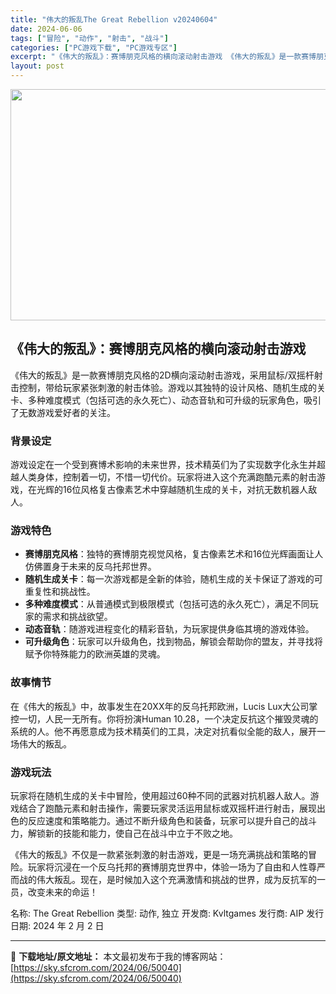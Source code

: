 ```yaml
---
title: "伟大的叛乱The Great Rebellion v20240604"
date: 2024-06-06
tags: ["冒险", "动作", "射击", "战斗"]
categories: ["PC游戏下载", "PC游戏专区"]
excerpt: "《伟大的叛乱》：赛博朋克风格的横向滚动射击游戏 《伟大的叛乱》是一款赛博朋克风格的2D横向滚动射击游戏，采用鼠标/双摇杆射击控制，带给玩家紧张刺激的射击体验。游戏以其独特的设计风格、随机生成的关卡、多种难度模式（包括可选的永久死亡）、动态音轨和可升级的玩家角色，吸引了无数游戏爱好者的关注。 背景设定&hellip;"
layout: post
---
```


<img class="aligncenter size-full wp-image-50041" src="https://sky.sfcrom.com/wp-content/uploads/2024/06/2024060523331236.webp" alt="" width="660" height="370" />
<h2>《伟大的叛乱》：赛博朋克风格的横向滚动射击游戏</h2>
《伟大的叛乱》是一款赛博朋克风格的2D横向滚动射击游戏，采用鼠标/双摇杆射击控制，带给玩家紧张刺激的射击体验。游戏以其独特的设计风格、随机生成的关卡、多种难度模式（包括可选的永久死亡）、动态音轨和可升级的玩家角色，吸引了无数游戏爱好者的关注。
<h3>背景设定</h3>
游戏设定在一个受到赛博术影响的未来世界，技术精英们为了实现数字化永生并超越人类身体，控制着一切，不惜一切代价。玩家将进入这个充满跑酷元素的射击游戏，在光辉的16位风格复古像素艺术中穿越随机生成的关卡，对抗无数机器人敌人。
<h3>游戏特色</h3>
<ul>
 	<li><strong>赛博朋克风格</strong>：独特的赛博朋克视觉风格，复古像素艺术和16位光辉画面让人仿佛置身于未来的反乌托邦世界。</li>
 	<li><strong>随机生成关卡</strong>：每一次游戏都是全新的体验，随机生成的关卡保证了游戏的可重复性和挑战性。</li>
 	<li><strong>多种难度模式</strong>：从普通模式到极限模式（包括可选的永久死亡），满足不同玩家的需求和挑战欲望。</li>
 	<li><strong>动态音轨</strong>：随游戏进程变化的精彩音轨，为玩家提供身临其境的游戏体验。</li>
 	<li><strong>可升级角色</strong>：玩家可以升级角色，找到物品，解锁会帮助你的盟友，并寻找将赋予你特殊能力的欧洲英雄的灵魂。</li>
</ul>
<h3>故事情节</h3>
在《伟大的叛乱》中，故事发生在20XX年的反乌托邦欧洲，Lucis Lux大公司掌控一切，人民一无所有。你将扮演Human 10.28，一个决定反抗这个摧毁灵魂的系统的人。他不再愿意成为技术精英们的工具，决定对抗看似全能的敌人，展开一场伟大的叛乱。
<h3>游戏玩法</h3>
玩家将在随机生成的关卡中冒险，使用超过60种不同的武器对抗机器人敌人。游戏结合了跑酷元素和射击操作，需要玩家灵活运用鼠标或双摇杆进行射击，展现出色的反应速度和策略能力。通过不断升级角色和装备，玩家可以提升自己的战斗力，解锁新的技能和能力，使自己在战斗中立于不败之地。

《伟大的叛乱》不仅是一款紧张刺激的射击游戏，更是一场充满挑战和策略的冒险。玩家将沉浸在一个反乌托邦的赛博朋克世界中，体验一场为了自由和人性尊严而战的伟大叛乱。现在，是时候加入这个充满激情和挑战的世界，成为反抗军的一员，改变未来的命运！

名称: The Great Rebellion
类型: 动作, 独立
开发商: Kvltgames
发行商: AIP
发行日期: 2024 年 2 月 2 日

---
📖 **下载地址/原文地址：** 本文最初发布于我的博客网站：[https://sky.sfcrom.com/2024/06/50040](https://sky.sfcrom.com/2024/06/50040)
